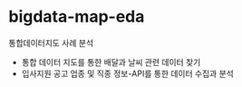 # bigdata-map-eda
통합데이터지도 사례 분석

* 통합 데이터 지도를 통한 배달과 날씨 관련 데이터 찾기
* 입사지원 공고 업종 및 직종 정보-API를 통한 데이터 수집과 분석